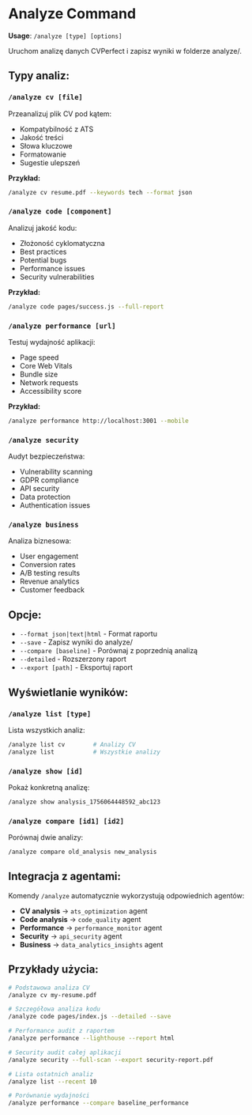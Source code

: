 # Analyze Command

**Usage**: `/analyze [type] [options]`

Uruchom analizę danych CVPerfect i zapisz wyniki w folderze analyze/.

## Typy analiz:

### `/analyze cv [file]`
Przeanalizuj plik CV pod kątem:
- Kompatybilność z ATS
- Jakość treści
- Słowa kluczowe
- Formatowanie
- Sugestie ulepszeń

**Przykład:**
```bash
/analyze cv resume.pdf --keywords tech --format json
```

### `/analyze code [component]`
Analizuj jakość kodu:
- Złożoność cyklomatyczna
- Best practices
- Potential bugs
- Performance issues
- Security vulnerabilities

**Przykład:**
```bash
/analyze code pages/success.js --full-report
```

### `/analyze performance [url]`
Testuj wydajność aplikacji:
- Page speed
- Core Web Vitals
- Bundle size
- Network requests
- Accessibility score

**Przykład:**
```bash
/analyze performance http://localhost:3001 --mobile
```

### `/analyze security`
Audyt bezpieczeństwa:
- Vulnerability scanning
- GDPR compliance
- API security
- Data protection
- Authentication issues

### `/analyze business`
Analiza biznesowa:
- User engagement
- Conversion rates
- A/B testing results
- Revenue analytics
- Customer feedback

## Opcje:

- `--format json|text|html` - Format raportu
- `--save` - Zapisz wyniki do analyze/
- `--compare [baseline]` - Porównaj z poprzednią analizą
- `--detailed` - Rozszerzony raport
- `--export [path]` - Eksportuj raport

## Wyświetlanie wyników:

### `/analyze list [type]`
Lista wszystkich analiz:
```bash
/analyze list cv        # Analizy CV
/analyze list           # Wszystkie analizy
```

### `/analyze show [id]`
Pokaż konkretną analizę:
```bash
/analyze show analysis_1756064448592_abc123
```

### `/analyze compare [id1] [id2]`
Porównaj dwie analizy:
```bash
/analyze compare old_analysis new_analysis
```

## Integracja z agentami:

Komendy `/analyze` automatycznie wykorzystują odpowiednich agentów:
- **CV analysis** → `ats_optimization` agent
- **Code analysis** → `code_quality` agent  
- **Performance** → `performance_monitor` agent
- **Security** → `api_security` agent
- **Business** → `data_analytics_insights` agent

## Przykłady użycia:

```bash
# Podstawowa analiza CV
/analyze cv my-resume.pdf

# Szczegółowa analiza kodu
/analyze code pages/index.js --detailed --save

# Performance audit z raportem
/analyze performance --lighthouse --report html

# Security audit całej aplikacji
/analyze security --full-scan --export security-report.pdf

# Lista ostatnich analiz
/analyze list --recent 10

# Porównanie wydajności
/analyze performance --compare baseline_performance
```